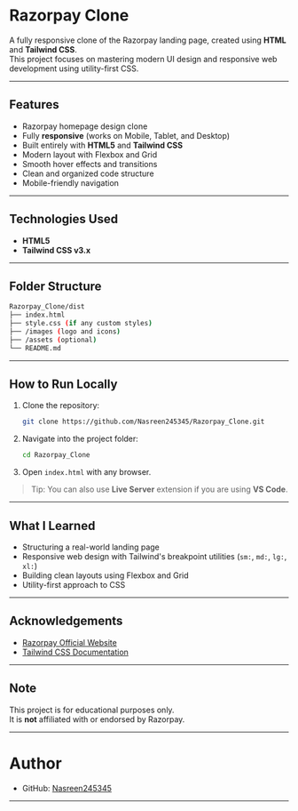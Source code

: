 
# Razorpay Clone

A fully responsive clone of the Razorpay landing page, created using **HTML** and **Tailwind CSS**.  
This project focuses on mastering modern UI design and responsive web development using utility-first CSS.

---

##  Features

- Razorpay homepage design clone
- Fully **responsive** (works on Mobile, Tablet, and Desktop)
- Built entirely with **HTML5** and **Tailwind CSS**
- Modern layout with Flexbox and Grid
- Smooth hover effects and transitions
- Clean and organized code structure
- Mobile-friendly navigation

---

##  Technologies Used

- **HTML5**
- **Tailwind CSS v3.x**

---

##  Folder Structure

```bash
Razorpay_Clone/dist
├── index.html
├── style.css (if any custom styles)
├── /images (logo and icons)
├── /assets (optional)
└── README.md
```

---

##  How to Run Locally

1. Clone the repository:
   ```bash
   git clone https://github.com/Nasreen245345/Razorpay_Clone.git
   ```
2. Navigate into the project folder:
   ```bash
   cd Razorpay_Clone
   ```
3. Open `index.html` with any browser.

> Tip: You can also use **Live Server** extension if you are using **VS Code**.

---

##  What I Learned

- Structuring a real-world landing page
- Responsive web design with Tailwind's breakpoint utilities (`sm:`, `md:`, `lg:`, `xl:`)
- Building clean layouts using Flexbox and Grid
- Utility-first approach to CSS

---


## Acknowledgements

- [Razorpay Official Website](https://razorpay.com/)
- [Tailwind CSS Documentation](https://tailwindcss.com/)

---

##  Note

This project is for educational purposes only.  
It is **not** affiliated with or endorsed by Razorpay.

---

#  Author

- GitHub: [Nasreen245345](https://github.com/Nasreen245345)

---
